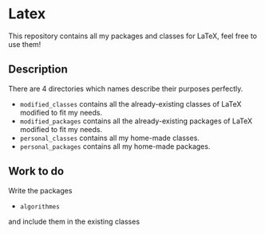 # Latex
This repository contains all my packages and classes for LaTeX, feel free to use them!

## Description

There are 4 directories which names describe their purposes perfectly.
- `modified_classes` contains all the already-existing classes of LaTeX modified to fit my needs.
- `modified_packages` contains all the already-existing packages of LaTeX modified to fit my needs.
- `personal_classes` contains all my home-made classes.
- `personal_packages` contains all my home-made packages.

## Work to do
Write the packages
- `algorithmes`

and include them in the existing classes